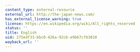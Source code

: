 ```yaml
---
content_type: external-resource
external_url: http://the-japan-news.com/
has_external_license_warning: true
license: https://en.wikipedia.org/wiki/All_rights_reserved
status: ''
title: English
uid: 275edf33-bbc0-426a-92cb-e9b67cf63010
wayback_url: ''
---
```

